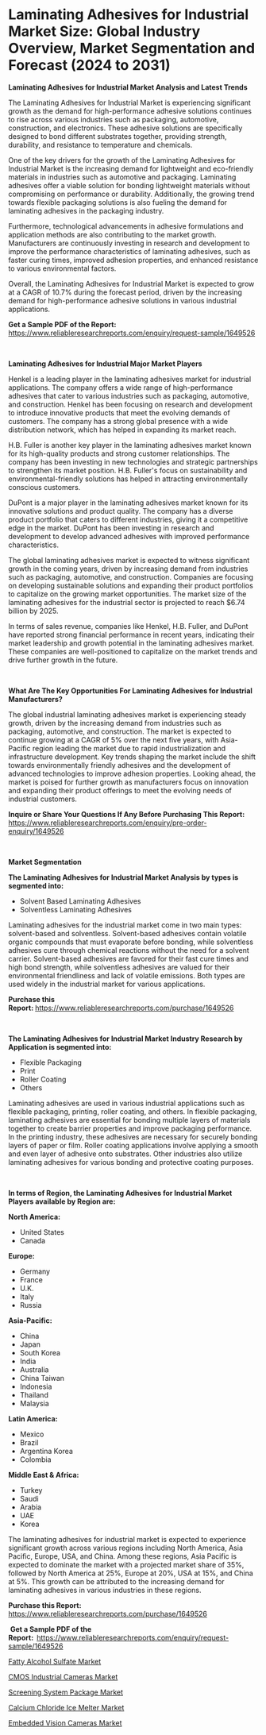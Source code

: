 <p><h1>Laminating Adhesives for Industrial Market Size: Global Industry Overview, Market Segmentation and Forecast (2024 to 2031)</h1></p><p><strong>Laminating Adhesives for Industrial Market Analysis and Latest Trends</strong></p>
<p><p>The Laminating Adhesives for Industrial Market is experiencing significant growth as the demand for high-performance adhesive solutions continues to rise across various industries such as packaging, automotive, construction, and electronics. These adhesive solutions are specifically designed to bond different substrates together, providing strength, durability, and resistance to temperature and chemicals.</p><p>One of the key drivers for the growth of the Laminating Adhesives for Industrial Market is the increasing demand for lightweight and eco-friendly materials in industries such as automotive and packaging. Laminating adhesives offer a viable solution for bonding lightweight materials without compromising on performance or durability. Additionally, the growing trend towards flexible packaging solutions is also fueling the demand for laminating adhesives in the packaging industry.</p><p>Furthermore, technological advancements in adhesive formulations and application methods are also contributing to the market growth. Manufacturers are continuously investing in research and development to improve the performance characteristics of laminating adhesives, such as faster curing times, improved adhesion properties, and enhanced resistance to various environmental factors.</p><p>Overall, the Laminating Adhesives for Industrial Market is expected to grow at a CAGR of 10.7% during the forecast period, driven by the increasing demand for high-performance adhesive solutions in various industrial applications.</p></p>
<p><strong>Get a Sample PDF of the Report:&nbsp;</strong> <a href="https://www.reliableresearchreports.com/enquiry/request-sample/1649526">https://www.reliableresearchreports.com/enquiry/request-sample/1649526</a></p>
<p>&nbsp;</p>
<p><strong>Laminating Adhesives for Industrial Major Market Players</strong></p>
<p><p>Henkel is a leading player in the laminating adhesives market for industrial applications. The company offers a wide range of high-performance adhesives that cater to various industries such as packaging, automotive, and construction. Henkel has been focusing on research and development to introduce innovative products that meet the evolving demands of customers. The company has a strong global presence with a wide distribution network, which has helped in expanding its market reach.</p><p>H.B. Fuller is another key player in the laminating adhesives market known for its high-quality products and strong customer relationships. The company has been investing in new technologies and strategic partnerships to strengthen its market position. H.B. Fuller's focus on sustainability and environmental-friendly solutions has helped in attracting environmentally conscious customers.</p><p>DuPont is a major player in the laminating adhesives market known for its innovative solutions and product quality. The company has a diverse product portfolio that caters to different industries, giving it a competitive edge in the market. DuPont has been investing in research and development to develop advanced adhesives with improved performance characteristics.</p><p>The global laminating adhesives market is expected to witness significant growth in the coming years, driven by increasing demand from industries such as packaging, automotive, and construction. Companies are focusing on developing sustainable solutions and expanding their product portfolios to capitalize on the growing market opportunities. The market size of the laminating adhesives for the industrial sector is projected to reach $6.74 billion by 2025.</p><p>In terms of sales revenue, companies like Henkel, H.B. Fuller, and DuPont have reported strong financial performance in recent years, indicating their market leadership and growth potential in the laminating adhesives market. These companies are well-positioned to capitalize on the market trends and drive further growth in the future.</p></p>
<p>&nbsp;</p>
<p><strong>What Are The Key Opportunities For Laminating Adhesives for Industrial Manufacturers?</strong></p>
<p><p>The global industrial laminating adhesives market is experiencing steady growth, driven by the increasing demand from industries such as packaging, automotive, and construction. The market is expected to continue growing at a CAGR of 5% over the next five years, with Asia-Pacific region leading the market due to rapid industrialization and infrastructure development. Key trends shaping the market include the shift towards environmentally friendly adhesives and the development of advanced technologies to improve adhesion properties. Looking ahead, the market is poised for further growth as manufacturers focus on innovation and expanding their product offerings to meet the evolving needs of industrial customers.</p></p>
<p><strong>Inquire or Share Your Questions If Any Before Purchasing This Report:</strong> <a href="https://www.reliableresearchreports.com/enquiry/pre-order-enquiry/1649526">https://www.reliableresearchreports.com/enquiry/pre-order-enquiry/1649526</a></p>
<p>&nbsp;</p>
<p><strong>Market Segmentation</strong></p>
<p><strong>The Laminating Adhesives for Industrial Market Analysis by types is segmented into:</strong></p>
<p><ul><li>Solvent Based Laminating Adhesives</li><li>Solventless Laminating Adhesives</li></ul></p>
<p><p>Laminating adhesives for the industrial market come in two main types: solvent-based and solventless. Solvent-based adhesives contain volatile organic compounds that must evaporate before bonding, while solventless adhesives cure through chemical reactions without the need for a solvent carrier. Solvent-based adhesives are favored for their fast cure times and high bond strength, while solventless adhesives are valued for their environmental friendliness and lack of volatile emissions. Both types are used widely in the industrial market for various applications.</p></p>
<p><strong>Purchase this Report:&nbsp;</strong><a href="https://www.reliableresearchreports.com/purchase/1649526">https://www.reliableresearchreports.com/purchase/1649526</a></p>
<p>&nbsp;</p>
<p><strong>The Laminating Adhesives for Industrial Market Industry Research by Application is segmented into:</strong></p>
<p><ul><li>Flexible Packaging</li><li>Print</li><li>Roller Coating</li><li>Others</li></ul></p>
<p><p>Laminating adhesives are used in various industrial applications such as flexible packaging, printing, roller coating, and others. In flexible packaging, laminating adhesives are essential for bonding multiple layers of materials together to create barrier properties and improve packaging performance. In the printing industry, these adhesives are necessary for securely bonding layers of paper or film. Roller coating applications involve applying a smooth and even layer of adhesive onto substrates. Other industries also utilize laminating adhesives for various bonding and protective coating purposes.</p></p>
<p>&nbsp;</p>
<p><strong>In terms of Region, the Laminating Adhesives for Industrial Market Players available by Region are:</strong></p>
<p>
    <p> <strong> North America: </strong>
        <ul>
            <li>United States</li>
            <li>Canada</li>
        </ul>
        </p> 
    <p> <strong> Europe: </strong>
        <ul>
            <li>Germany</li>
            <li>France</li>
            <li>U.K.</li>
            <li>Italy</li>
            <li>Russia</li>
        </ul>
        </p> 
    <p> <strong> Asia-Pacific: </strong>
        <ul>
            <li>China</li>
            <li>Japan</li>
            <li>South Korea</li>
            <li>India</li>
            <li>Australia</li>
            <li>China Taiwan</li>
            <li>Indonesia</li>
            <li>Thailand</li>
            <li>Malaysia</li>
        </ul>
        </p> 
    <p> <strong> Latin America: </strong>
        <ul>
            <li>Mexico</li>
            <li>Brazil</li>
            <li>Argentina Korea</li>
            <li>Colombia</li>
        </ul>
        </p> 
    <p> <strong> Middle East & Africa: </strong>
        <ul>
            <li>Turkey</li>
            <li>Saudi</li>
            <li>Arabia</li>
            <li>UAE</li>
            <li>Korea</li>
        </ul>
    </p>
    </p>
<p><p>The laminating adhesives for industrial market is expected to experience significant growth across various regions including North America, Asia Pacific, Europe, USA, and China. Among these regions, Asia Pacific is expected to dominate the market with a projected market share of 35%, followed by North America at 25%, Europe at 20%, USA at 15%, and China at 5%. This growth can be attributed to the increasing demand for laminating adhesives in various industries in these regions.</p></p>
<p><strong>Purchase this Report: </strong><a href="https://www.reliableresearchreports.com/purchase/1649526">https://www.reliableresearchreports.com/purchase/1649526</a></p>
<p>&nbsp;<strong>Get a Sample PDF of the Report:&nbsp;&nbsp;</strong><a href="https://www.reliableresearchreports.com/enquiry/request-sample/1649526">https://www.reliableresearchreports.com/enquiry/request-sample/1649526</a></p>
<p><strong></strong></p>
<p><p><a href="https://medium.com/@karleeprice2004/fatty-alcohol-sulfate-nbsp-market-focuses-on-market-share-size-and-projected-forecast-till-2031-e954ebd4ab12">Fatty Alcohol Sulfate Market</a></p><p><a href="https://issuu.com/reportprime-2/docs/cmos-industrial-cameras-market-size-2030.pptx">CMOS Industrial Cameras Market</a></p><p><a href="https://github.com/gdfhhhj/Market-Research-Report-List-3/blob/main/screening-system-package-market.md">Screening System Package Market</a></p><p><a href="https://medium.com/@karleeprice2004/calcium-chloride-ice-melter-market-report-reveals-the-latest-trends-and-growth-opportunities-of-3332862f67a6">Calcium Chloride Ice Melter Market</a></p><p><a href="https://issuu.com/reportprime-2/docs/embedded-vision-cameras-market-size-2030.pptx">Embedded Vision Cameras Market</a></p></p>
